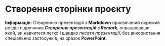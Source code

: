 # Створення сторінки проєкту


<div class="admonitionblock admonitionblock-note"><i class="fas fa-info-circle"></i> <strong>Інформація:</strong> Створенню презентацій з <strong>Markdown</strong> присвячений окремий розділ підручника <em><strong>Створення презентацій з Remark</strong></em>, опрацювавши який, ви навчитеся легко і швидко <em>писати презентації</em>, без використання спеціальних застосунків, на зразок <strong>PowerPoint</strong>.</div>

